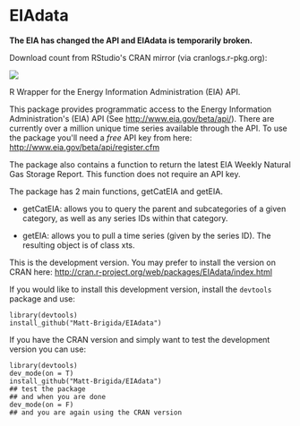 EIAdata
=======

**The EIA has changed the API and EIAdata is temporarily broken.**

Download count from RStudio's CRAN mirror (via cranlogs.r-pkg.org):

[![](http://cranlogs.r-pkg.org/badges/EIAdata)](http://cran.rstudio.com/web/packages/EIAdata/index.html)

R Wrapper for the Energy Information Administration (EIA) API.  

This package provides programmatic access to the Energy Information Administration's (EIA) API (See http://www.eia.gov/beta/api/).  There are currently over a million unique time series available through the API.  To use the package you'll need a *free* API key from here: http://www.eia.gov/beta/api/register.cfm

The package also contains a function to return the latest EIA Weekly Natural Gas Storage Report.  This function does not require an API key.

The package has 2 main functions, getCatEIA and getEIA.

* getCatEIA: allows you to query the parent and subcategories of a given category, as well as any series IDs within that category.

* getEIA: allows you to pull a time series (given by the series ID).  The resulting object is of class xts. 

This is the development version.  You may prefer to install the version on CRAN here: http://cran.r-project.org/web/packages/EIAdata/index.html

If you would like to install this development version, install the `devtools` package and use:

```
library(devtools)
install_github("Matt-Brigida/EIAdata")
```

If you have the CRAN version and simply want to test the development version you can use:

```
library(devtools)
dev_mode(on = T)
install_github("Matt-Brigida/EIAdata")
## test the package
## and when you are done
dev_mode(on = F)
## and you are again using the CRAN version
```

